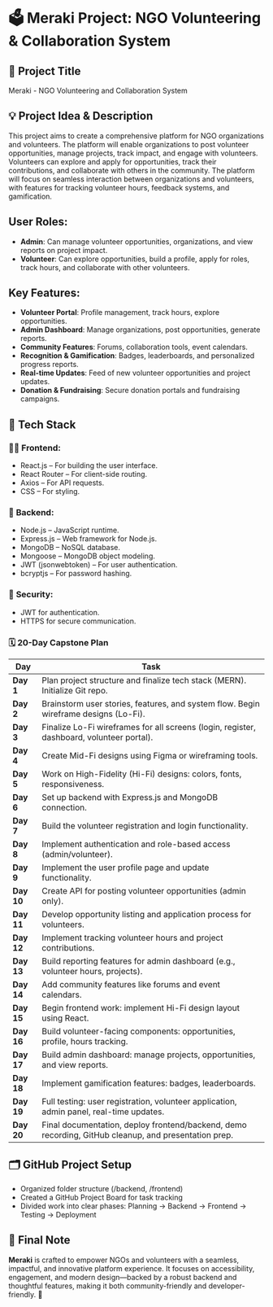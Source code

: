 

# 🗳️ **Meraki Project: NGO Volunteering & Collaboration System**

## 📌 **Project Title**

Meraki - NGO Volunteering and Collaboration System

## 💡 **Project Idea & Description**
This project aims to create a comprehensive platform for NGO organizations and volunteers. The platform will enable organizations to post volunteer opportunities, manage projects, track impact, and engage with volunteers. Volunteers can explore and apply for opportunities, track their contributions, and collaborate with others in the community. The platform will focus on seamless interaction between organizations and volunteers, with features for tracking volunteer hours, feedback systems, and gamification.

## **User Roles:**

* **Admin**: Can manage volunteer opportunities, organizations, and view reports on project impact.
* **Volunteer**: Can explore opportunities, build a profile, apply for roles, track hours, and collaborate with other volunteers.

## **Key Features:**

* **Volunteer Portal**: Profile management, track hours, explore opportunities.
* **Admin Dashboard**: Manage organizations, post opportunities, generate reports.
* **Community Features**: Forums, collaboration tools, event calendars.
* **Recognition & Gamification**: Badges, leaderboards, and personalized progress reports.
* **Real-time Updates**: Feed of new volunteer opportunities and project updates.
* **Donation & Fundraising**: Secure donation portals and fundraising campaigns.

## 🧰 **Tech Stack**
### 👨‍💻 **Frontend**:

* React.js – For building the user interface.
* React Router – For client-side routing.
* Axios – For API requests.
* CSS – For styling.

### 🧠 **Backend**:

* Node.js – JavaScript runtime.
* Express.js – Web framework for Node.js.
* MongoDB – NoSQL database.
* Mongoose – MongoDB object modeling.
* JWT (jsonwebtoken) – For user authentication.
* bcryptjs – For password hashing.

### 🔐 **Security**:

* JWT for authentication.
* HTTPS for secure communication.

### 🗓️ **20-Day Capstone Plan**

| **Day**    | **Task**                                                                                             |
| ---------- | ---------------------------------------------------------------------------------------------------- |
| **Day 1**  | Plan project structure and finalize tech stack (MERN). Initialize Git repo.                          |
| **Day 2**  | Brainstorm user stories, features, and system flow. Begin wireframe designs (Lo-Fi).                 |
| **Day 3**  | Finalize Lo-Fi wireframes for all screens (login, register, dashboard, volunteer portal).            |
| **Day 4**  | Create Mid-Fi designs using Figma or wireframing tools.                                              |
| **Day 5**  | Work on High-Fidelity (Hi-Fi) designs: colors, fonts, responsiveness.                                |
| **Day 6**  | Set up backend with Express.js and MongoDB connection.                                               |
| **Day 7**  | Build the volunteer registration and login functionality.                                            |
| **Day 8**  | Implement authentication and role-based access (admin/volunteer).                                    |
| **Day 9**  | Implement the user profile page and update functionality.                                            |
| **Day 10** | Create API for posting volunteer opportunities (admin only).                                         |
| **Day 11** | Develop opportunity listing and application process for volunteers.                                  |
| **Day 12** | Implement tracking volunteer hours and project contributions.                                        |
| **Day 13** | Build reporting features for admin dashboard (e.g., volunteer hours, projects).                      |
| **Day 14** | Add community features like forums and event calendars.                                              |
| **Day 15** | Begin frontend work: implement Hi-Fi design layout using React.                                      |
| **Day 16** | Build volunteer-facing components: opportunities, profile, hours tracking.                           |
| **Day 17** | Build admin dashboard: manage projects, opportunities, and view reports.                             |
| **Day 18** | Implement gamification features: badges, leaderboards.                                               |
| **Day 19** | Full testing: user registration, volunteer application, admin panel, real-time updates.              |
| **Day 20** | Final documentation, deploy frontend/backend, demo recording, GitHub cleanup, and presentation prep. |


## 🗂️ **GitHub Project Setup**
* Organized folder structure (/backend, /frontend)
* Created a GitHub Project Board for task tracking
* Divided work into clear phases: Planning → Backend → Frontend → Testing → Deployment




## 💬 **Final Note**

**Meraki** is crafted to empower NGOs and volunteers with a seamless, impactful, and innovative platform experience.
It focuses on accessibility, engagement, and modern design—backed by a robust backend and thoughtful features, making it both community-friendly and developer-friendly. 🌟



